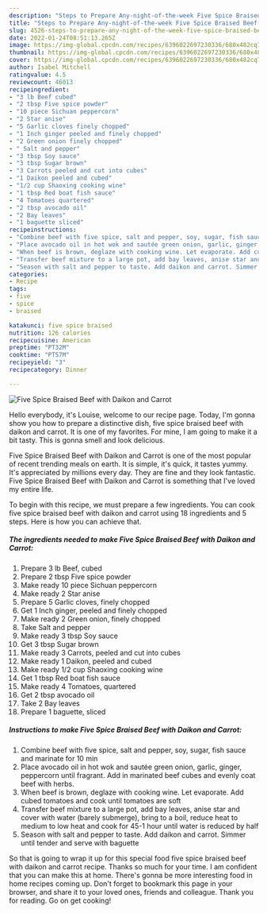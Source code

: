 ```yaml
---
description: "Steps to Prepare Any-night-of-the-week Five Spice Braised Beef with Daikon and Carrot"
title: "Steps to Prepare Any-night-of-the-week Five Spice Braised Beef with Daikon and Carrot"
slug: 4526-steps-to-prepare-any-night-of-the-week-five-spice-braised-beef-with-daikon-and-carrot
date: 2022-01-24T08:51:13.265Z
image: https://img-global.cpcdn.com/recipes/6396022697230336/680x482cq70/five-spice-braised-beef-with-daikon-and-carrot-recipe-main-photo.jpg
thumbnail: https://img-global.cpcdn.com/recipes/6396022697230336/680x482cq70/five-spice-braised-beef-with-daikon-and-carrot-recipe-main-photo.jpg
cover: https://img-global.cpcdn.com/recipes/6396022697230336/680x482cq70/five-spice-braised-beef-with-daikon-and-carrot-recipe-main-photo.jpg
author: Isabel Mitchell
ratingvalue: 4.5
reviewcount: 46013
recipeingredient:
- "3 lb Beef cubed"
- "2 tbsp Five spice powder"
- "10 piece Sichuan peppercorn"
- "2 Star anise"
- "5 Garlic cloves finely chopped"
- "1 Inch ginger peeled and finely chopped"
- "2 Green onion finely chopped"
- " Salt and pepper"
- "3 tbsp Soy sauce"
- "3 tbsp Sugar brown"
- "3 Carrots peeled and cut into cubes"
- "1 Daikon peeled and cubed"
- "1/2 cup Shaoxing cooking wine"
- "1 tbsp Red boat fish sauce"
- "4 Tomatoes quartered"
- "2 tbsp avocado oil"
- "2 Bay leaves"
- "1 baguette sliced"
recipeinstructions:
- "Combine beef with five spice, salt and pepper, soy, sugar, fish sauce and marinate for 10 min"
- "Place avocado oil in hot wok and sautée green onion, garlic, ginger, peppercorn until fragrant. Add in marinated beef cubes and evenly coat beef with herbs."
- "When beef is brown, deglaze with cooking wine. Let evaporate. Add cubed tomatoes and cook until tomatoes are soft"
- "Transfer beef mixture to a large pot, add bay leaves, anise star and cover with water (barely submerge), bring to a boil, reduce heat to medium to low heat and cook for 45-1 hour until water is reduced by half"
- "Season with salt and pepper to taste. Add daikon and carrot. Simmer until tender and serve with baguette"
categories:
- Recipe
tags:
- five
- spice
- braised

katakunci: five spice braised 
nutrition: 126 calories
recipecuisine: American
preptime: "PT32M"
cooktime: "PT57M"
recipeyield: "3"
recipecategory: Dinner

---
```



![Five Spice Braised Beef with Daikon and Carrot](https://img-global.cpcdn.com/recipes/6396022697230336/680x482cq70/five-spice-braised-beef-with-daikon-and-carrot-recipe-main-photo.jpg)

Hello everybody, it's Louise, welcome to our recipe page. Today, I'm gonna show you how to prepare a distinctive dish, five spice braised beef with daikon and carrot. It is one of my favorites. For mine, I am going to make it a bit tasty. This is gonna smell and look delicious.

Five Spice Braised Beef with Daikon and Carrot is one of the most popular of recent trending meals on earth. It is simple, it's quick, it tastes yummy. It's appreciated by millions every day. They are fine and they look fantastic. Five Spice Braised Beef with Daikon and Carrot is something that I've loved my entire life.




To begin with this recipe, we must prepare a few ingredients. You can cook five spice braised beef with daikon and carrot using 18 ingredients and 5 steps. Here is how you can achieve that.

<!--inarticleads1-->

##### The ingredients needed to make Five Spice Braised Beef with Daikon and Carrot:

1. Prepare 3 lb Beef, cubed
1. Prepare 2 tbsp Five spice powder
1. Make ready 10 piece Sichuan peppercorn
1. Make ready 2 Star anise
1. Prepare 5 Garlic cloves, finely chopped
1. Get 1 Inch ginger, peeled and finely chopped
1. Make ready 2 Green onion, finely chopped
1. Take  Salt and pepper
1. Make ready 3 tbsp Soy sauce
1. Get 3 tbsp Sugar brown
1. Make ready 3 Carrots, peeled and cut into cubes
1. Make ready 1 Daikon, peeled and cubed
1. Make ready 1/2 cup Shaoxing cooking wine
1. Get 1 tbsp Red boat fish sauce
1. Make ready 4 Tomatoes, quartered
1. Get 2 tbsp avocado oil
1. Take 2 Bay leaves
1. Prepare 1 baguette, sliced




<!--inarticleads2-->

##### Instructions to make Five Spice Braised Beef with Daikon and Carrot:

1. Combine beef with five spice, salt and pepper, soy, sugar, fish sauce and marinate for 10 min
1. Place avocado oil in hot wok and sautée green onion, garlic, ginger, peppercorn until fragrant. Add in marinated beef cubes and evenly coat beef with herbs.
1. When beef is brown, deglaze with cooking wine. Let evaporate. Add cubed tomatoes and cook until tomatoes are soft
1. Transfer beef mixture to a large pot, add bay leaves, anise star and cover with water (barely submerge), bring to a boil, reduce heat to medium to low heat and cook for 45-1 hour until water is reduced by half
1. Season with salt and pepper to taste. Add daikon and carrot. Simmer until tender and serve with baguette




So that is going to wrap it up for this special food five spice braised beef with daikon and carrot recipe. Thanks so much for your time. I am confident that you can make this at home. There's gonna be more interesting food in home recipes coming up. Don't forget to bookmark this page in your browser, and share it to your loved ones, friends and colleague. Thank you for reading. Go on get cooking!
